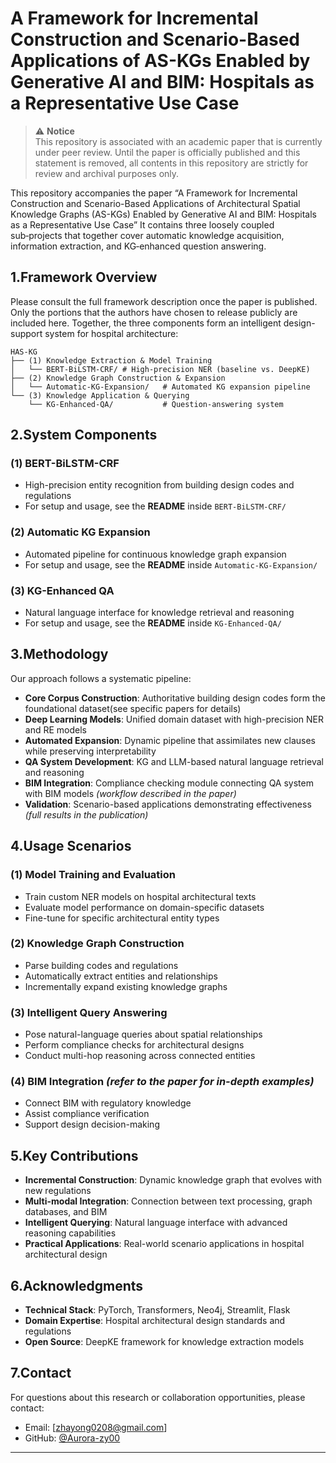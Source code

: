 # A Framework for Incremental Construction and Scenario-Based Applications of AS-KGs Enabled by Generative AI and BIM: Hospitals as a Representative Use Case

> ⚠️ **Notice**  
This repository is associated with an academic paper that is currently under peer review. Until the paper is officially published and this statement is removed, all contents in this repository are strictly for review and archival purposes only.  

This repository accompanies the paper “A Framework for Incremental Construction and Scenario-Based Applications of Architectural Spatial Knowledge Graphs (AS-KGs) Enabled by Generative AI and BIM: Hospitals as a Representative Use Case” 
It contains three loosely coupled sub‑projects that together cover automatic knowledge acquisition, information extraction, and KG‑enhanced question answering.

##  1.Framework Overview

Please consult the full framework description once the paper is published.  
Only the portions that the authors have chosen to release publicly are included here. Together, the three components form an intelligent design-support system for hospital architecture:

```
HAS-KG
├── (1) Knowledge Extraction & Model Training
│   └── BERT-BiLSTM-CRF/ # High-precision NER (baseline vs. DeepKE)
├── (2) Knowledge Graph Construction & Expansion  
│   └── Automatic-KG-Expansion/   # Automated KG expansion pipeline
└── (3) Knowledge Application & Querying
    └── KG-Enhanced-QA/           # Question-answering system
```

##  2.System Components

### (1) BERT-BiLSTM-CRF
- High-precision entity recognition from building design codes and regulations
- For setup and usage, see the **README** inside `BERT-BiLSTM-CRF/`

### (2) Automatic KG Expansion
- Automated pipeline for continuous knowledge graph expansion
- For setup and usage, see the **README** inside `Automatic-KG-Expansion/`

### (3) KG-Enhanced QA
- Natural language interface for knowledge retrieval and reasoning
- For setup and usage, see the **README** inside `KG-Enhanced-QA/`

##  3.Methodology

Our approach follows a systematic pipeline:

-  **Core Corpus Construction**: Authoritative building design codes form the foundational dataset(see specific papers for details)
-  **Deep Learning Models**: Unified domain dataset with high-precision NER and RE models
-  **Automated Expansion**: Dynamic pipeline that assimilates new clauses while preserving interpretability
-  **QA System Development**: KG and LLM-based natural language retrieval and reasoning
-  **BIM Integration**: Compliance checking module connecting QA system with BIM models *(workflow described in the paper)*  
-  **Validation**: Scenario-based applications demonstrating effectiveness *(full results in the publication)* 

## 4.Usage Scenarios

### (1) Model Training and Evaluation
- Train custom NER models on hospital architectural texts
- Evaluate model performance on domain-specific datasets
- Fine-tune for specific architectural entity types

### (2) Knowledge Graph Construction
- Parse building codes and regulations  
- Automatically extract entities and relationships  
- Incrementally expand existing knowledge graphs  

### (3) Intelligent Query Answering
- Pose natural-language queries about spatial relationships  
- Perform compliance checks for architectural designs  
- Conduct multi-hop reasoning across connected entities  

### (4) BIM Integration *(refer to the paper for in-depth examples)*
- Connect BIM  with regulatory knowledge
- Assist compliance verification
- Support design decision-making  

## 5.Key Contributions

- **Incremental Construction**: Dynamic knowledge graph that evolves with new regulations
- **Multi-modal Integration**: Connection between text processing, graph databases, and BIM
- **Intelligent Querying**: Natural language interface with advanced reasoning capabilities
- **Practical Applications**: Real-world scenario applications in hospital architectural design

## 6.Acknowledgments

- **Technical Stack**: PyTorch, Transformers, Neo4j, Streamlit, Flask
- **Domain Expertise**: Hospital architectural design standards and regulations
- **Open Source**: DeepKE framework for knowledge extraction models

## 7.Contact

For questions about this research or collaboration opportunities, please contact:
- Email: [zhayong0208@gmail.com]
- GitHub: [@Aurora-zy00](https://github.com/Aurora-zy00)

---
